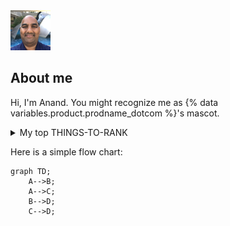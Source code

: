<picture>
 <source media="(prefers-color-scheme: dark)" srcset="YOUR-DARKMODE-IMAGE">
 <source media="(prefers-color-scheme: light)" srcset="YOUR-LIGHTMODE-IMAGE">
 <img alt="YOUR-ALT-TEXT" src="mypic.png">
</picture>

## About me

Hi, I'm Anand. You might recognize me as {% data variables.product.prodname_dotcom %}'s mascot.

<details>
<summary>My top THINGS-TO-RANK</summary>

| Rank | THING-TO-RANK |
|-----:|---------------|
|     1|               |
|     2|               |
|     3|               |

</details>

Here is a simple flow chart:

```mermaid
graph TD;
    A-->B;
    A-->C;
    B-->D;
    C-->D;
```